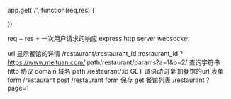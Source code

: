 app.get('/', function(req,res) {

})

req + res = 一次用户请求的响应
express  http server
websocket


url  显示餐馆的详情
/restaurant/:restaurant_id 
:restaurant_id  ? 
https://www.meituan.com/ 
path/restaurant/params?a=1&b=2/
查询字符串
http 协议 
domain 域名
 path /restaurant/:id 
 GET 谓语动词 
 新加餐馆的url 
 表单 form 
/restaurant 
post /restaurant  form 保存 
get 餐馆列表 /restaurant？page=1 